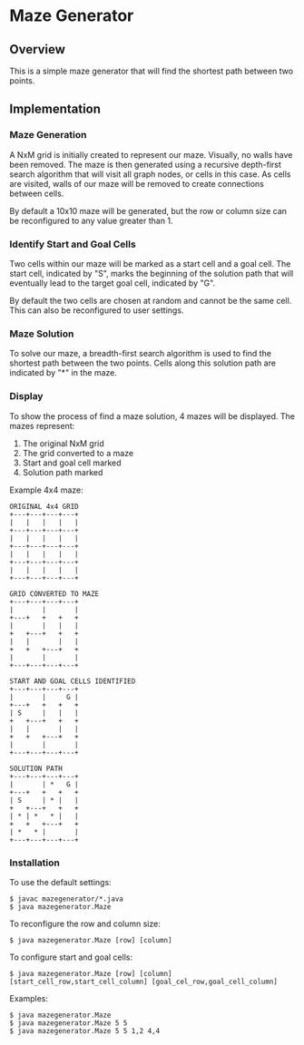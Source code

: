 # Maze Generator

## Overview
This is a simple maze generator that will find the shortest path between two points.

## Implementation

### Maze Generation
A NxM grid is initially created to represent our maze. Visually, no walls have been removed. The maze is then generated using a recursive depth-first search algorithm that will visit all graph nodes, or cells in this case. As cells are visited, walls of our maze will be removed to create connections between cells.

By default a 10x10 maze will be generated, but the row or column size can be reconfigured to any value greater than 1.

### Identify Start and Goal Cells
Two cells within our maze will be marked as a start cell and a goal cell. The start cell, indicated by "S", marks the beginning of the solution path that will eventually lead to the target goal cell, indicated by "G".

By default the two cells are chosen at random and cannot be the same cell. This can also be reconfigured to user settings.

### Maze Solution
To solve our maze, a breadth-first search algorithm is used to find the shortest path between the two points. Cells along this solution path are indicated by "*" in the maze.

### Display
To show the process of find a maze solution, 4 mazes will be displayed. The mazes represent:
1. The original NxM grid
2. The grid converted to a maze
3. Start and goal cell marked
4. Solution path marked

Example 4x4 maze:

    ORIGINAL 4x4 GRID
    +---+---+---+---+
    |   |   |   |   |
    +---+---+---+---+
    |   |   |   |   |
    +---+---+---+---+
    |   |   |   |   |
    +---+---+---+---+
    |   |   |   |   |
    +---+---+---+---+

    GRID CONVERTED TO MAZE
    +---+---+---+---+
    |       |       |
    +---+   +   +   +
    |       |   |   |
    +   +---+   +   +
    |   |       |   |
    +   +   +---+   +
    |       |       |
    +---+---+---+---+

    START AND GOAL CELLS IDENTIFIED
    +---+---+---+---+
    |       |     G |
    +---+   +   +   +
    | S     |   |   |
    +   +---+   +   +
    |   |       |   |
    +   +   +---+   +
    |       |       |
    +---+---+---+---+

    SOLUTION PATH
    +---+---+---+---+
    |       | *   G |
    +---+   +   +   +
    | S     | * |   |
    +   +---+   +   +
    | * | *   * |   |
    +   +   +---+   +
    | *   * |       |
    +---+---+---+---+

### Installation

To use the default settings:

    $ javac mazegenerator/*.java
    $ java mazegenerator.Maze
    
To reconfigure the row and column size:

    $ java mazegenerator.Maze [row] [column]
    
To configure start and goal cells:

    $ java mazegenerator.Maze [row] [column] [start_cell_row,start_cell_column] [goal_cel_row,goal_cell_column]
    
Examples:

    $ java mazegenerator.Maze
    $ java mazegenerator.Maze 5 5
    $ java mazegenerator.Maze 5 5 1,2 4,4
    
